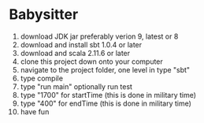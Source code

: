 # Babysitter

1. download JDK jar preferably verion 9, latest or 8
2. download and install sbt 1.0.4 or later
2. download and scala 2.11.6 or later
3. clone this project down onto your computer
4. navigate to the project folder, one level in type "sbt"
5. type compile
6. type "run main" optionally run test
7. type "1700" for startTime (this is done in military time)
7. type "400" for endTime (this is done in military time)
8. have fun

